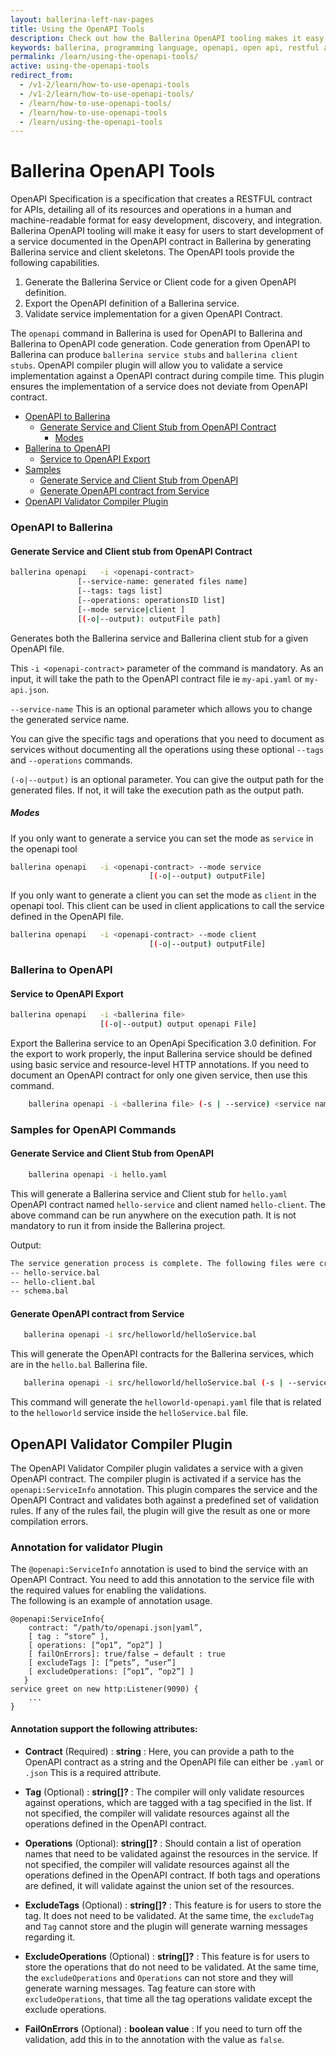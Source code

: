 ```yaml
---
layout: ballerina-left-nav-pages
title: Using the OpenAPI Tools
description: Check out how the Ballerina OpenAPI tooling makes it easy for users to start developing a service documented in the OpenAPI contract.
keywords: ballerina, programming language, openapi, open api, restful api
permalink: /learn/using-the-openapi-tools/
active: using-the-openapi-tools
redirect_from:
  - /v1-2/learn/how-to-use-openapi-tools
  - /v1-2/learn/how-to-use-openapi-tools/
  - /learn/how-to-use-openapi-tools/
  - /learn/how-to-use-openapi-tools
  - /learn/using-the-openapi-tools
---
```


# Ballerina OpenAPI Tools

OpenAPI Specification is a specification that creates a RESTFUL contract for APIs, detailing all of its resources 
and operations in a human and machine-readable format for easy development, discovery, and integration. Ballerina
 OpenAPI tooling will make it easy for users to start development of a service documented in the OpenAPI contract in
 Ballerina by generating Ballerina service and client skeletons. The OpenAPI tools provide the following capabilities.
 
 1. Generate the Ballerina Service or Client code for a given OpenAPI definition. 
 2. Export the OpenAPI definition of a Ballerina service.
 3. Validate service implementation for a given OpenAPI Contract.
    
The `openapi` command in Ballerina is used for OpenAPI to Ballerina and Ballerina to OpenAPI code generation. 
Code generation from OpenAPI to Ballerina can produce `ballerina service stubs` and `ballerina client stubs`.
OpenAPI compiler plugin will allow you to validate a service implementation against a OpenAPI contract during compile time. 
This plugin ensures the implementation of a service does not deviate from OpenAPI contract.

- [OpenAPI to Ballerina](#openAPI-to-ballerina)
    - [Generate Service and Client Stub from OpenAPI Contract](#generate-service-and-client-stub-from-openapi-contract)
        - [Modes](#modes)
- [Ballerina to OpenAPI](#ballerina-to-openAPI)    
    - [Service to OpenAPI Export](#service-to-openapi-export)
- [Samples](#samples)
    - [Generate Service and Client Stub from OpenAPI](#generate-service-and-client-stub-from-openAPI)
    - [Generate OpenAPI contract from Service](#generate-openAPI-contract-from-service)
- [OpenAPI Validator Compiler Plugin](#openAPI-validator-compiler-plugin)
     

### OpenAPI to Ballerina
#### Generate Service and Client stub from OpenAPI Contract

```bash
ballerina openapi   -i <openapi-contract> 
               [--service-name: generated files name]
               [--tags: tags list]
               [--operations: operationsID list]
               [--mode service|client ]
               [(-o|--output): outputFile path]
```
Generates both the Ballerina service and Ballerina client stub for a given OpenAPI file.

This `-i <openapi-contract>` parameter of the command is mandatory. As an input, it will take the path to the OpenAPI contract file ie `my-api.yaml` or `my-api.json`. 

`--service-name`  This is an optional parameter which allows you to change the generated service name.

You can give the specific tags and operations that you need to document as services without documenting all the operations using these optional `--tags` and `--operations` commands.

`(-o|--output)` is an optional parameter. You can give the output path for the generated files.
If not, it will take the execution path as the output path.

##### Modes
If you only want to generate a service you can set the mode as `service` in the openapi tool

```bash
ballerina openapi   -i <openapi-contract> --mode service
                               [(-o|--output) outputFile]
```

If you only want to generate a client you can set the mode as  `client` in the openapi tool. 
This client can be used in client applications to call the service defined in the OpenAPI file.

```bash
ballerina openapi   -i <openapi-contract> --mode client
                               [(-o|--output) outputFile]
```

### Ballerina to OpenAPI
#### Service to OpenAPI Export
```bash
ballerina openapi   -i <ballerina file> 
                    [(-o|--output) output openapi File]
```
Export the Ballerina service to an  OpenApi Specification 3.0 definition. For the export to work properly, 
the input Ballerina service should be defined using basic service and resource-level HTTP annotations.
If you need to document an OpenAPI contract for only one given service, then use this command.
```bash
    ballerina openapi -i <ballerina file> (-s | --service) <service name>
```

### Samples for OpenAPI Commands
#### Generate Service and Client Stub from OpenAPI
```bash
    ballerina openapi -i hello.yaml
```

This will generate a Ballerina service and Client stub for `hello.yaml` OpenAPI contract 
named `hello-service` and client named `hello-client`. The above command can be run anywhere on the execution path. 
It is not mandatory  to run it from inside the Ballerina project.

Output:
```bash
The service generation process is complete. The following files were created.
-- hello-service.bal
-- hello-client.bal
-- schema.bal
```
#### Generate OpenAPI contract from Service

 ```bash
    ballerina openapi -i src/helloworld/helloService.bal
  ```
This will generate the OpenAPI contracts for the Ballerina services, which are in the `hello.bal` Ballerina file.
 ```bash 
    ballerina openapi -i src/helloworld/helloService.bal (-s | --service) helloworld
  ```
This command will generate the `helloworld-openapi.yaml` file that is related to the `helloworld` service inside the
 `helloService.bal` file.

## OpenAPI Validator Compiler Plugin

The OpenAPI Validator Compiler plugin validates a service with a given OpenAPI contract. 
The compiler plugin is activated if a service has the `openapi:ServiceInfo` annotation. This plugin compares 
the service and the OpenAPI Contract and validates both against a predefined set of validation rules. 
If any of the rules fail, the plugin will give the result as one or more compilation errors.

### Annotation for validator Plugin 
The `@openapi:ServiceInfo` annotation is used to bind the service with an OpenAPI Contract. You need to add 
this annotation to the service file with the required values for enabling the validations.  
The following is an example of annotation usage.
```ballerina
@openapi:ServiceInfo{
    contract: “/path/to/openapi.json|yaml”,
    [ tag : “store” ],
    [ operations: [“op1”, “op2”] ] 
    [ failOnErrors]: true/false → default : true
    [ excludeTags ]: [“pets”, “user”]
    [ excludeOperations: [“op1”, “op2”] ]
   }
service greet on new http:Listener(9090) {
    ...
}
```
#### Annotation support the following attributes:
- **Contract** (Required) : **string**  :
Here, you can provide a path to the OpenAPI contract as a string and the OpenAPI file can either be `.yaml` or `.json`
This is a required attribute.

- **Tag** (Optional) : **string[]?**     :
The compiler will only validate resources against operations, which are tagged with a tag specified in the list.
If not specified, the compiler will validate resources against all the operations defined in the OpenAPI contract. 

- **Operations** (Optional): **string[]?**  :
Should contain a list of operation names that need to be validated against the resources in the service.
If not specified, the compiler will validate resources against all the operations defined in the OpenAPI contract. If both tags and operations are defined, it will validate against the union set of the resources.

- **ExcludeTags** (Optional) : **string[]?**    :
This feature is for users to store the tag. It does not need to be validated.
At the same time, the `excludeTag` and `Tag` cannot store and the plugin will generate warning messages regarding
 it.

- **ExcludeOperations** (Optional) : **string[]?**  :
This feature is for users to store the operations that do not need to be validated.
At the same time, the `excludeOperations` and  `Operations` can not store and they will generate warning messages.
Tag feature can store with `excludeOperations`, that time all the tag operations validate except the exclude operations.
 
- **FailOnErrors** (Optional) : **boolean value**   :
If you need to turn off the validation, add this in to the annotation with the value as `false`.
